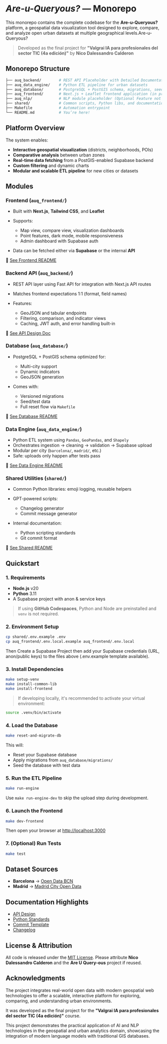 # *Are-u-Queryous?* — Monorepo

This monorepo contains the complete codebase for the **Are-u-Queryous?** platform, a geospatial data visualization tool designed to explore, compare, and analyze open urban datasets at multiple geographical levels.Are-u-Queryous?

> Developed as the final project for **"Valgrai IA para profesionales del sector TIC (4a edición)"** by **Nico Dalessandro Calderon**

## Monorepo Structure

```bash
├── auq_backend/        # REST API Placeholder with Detailed Documentation
├── auq_data_engine/    # Python ETL pipeline for urban datasets 
├── auq_database/       # PostgreSQL + PostGIS schema, migrations, seed data
├── auq_frontend/       # Next.js + Leaflet frontend application (in progress)
├── auq_nlp/            # NLP module placeholder (Optional Feature not yet implemented)
├── shared/             # Common scripts, Python libs, and documentation
├── Makefile            # Automation entrypoint
└── README.md           # You’re here!
````

## Platform Overview

The system enables:

* **Interactive geospatial visualization** (districts, neighborhoods, POIs)
* **Comparative analysis** between urban zones
* **Real-time data fetching** from a PostGIS-enabled Supabase backend
* **Custom filtering** and dynamic charts
* **Modular and scalable ETL pipeline** for new cities or datasets

## Modules

### Frontend (`auq_frontend/`)

* Built with **Next.js**, **Tailwind CSS**, and **Leaflet**
* Supports:

  * Map view, compare view, visualization dashboards
  * Point features, dark mode, mobile responsiveness
  * Admin dashboard with Supabase auth
* Data can be fetched either via **Supabase** or the internal **API**

📖 [See Frontend README](./auq_frontend/README.md)

### Backend API (`auq_backend/`)

* REST API layer using Fast API for integration with Next.js API routes
* Matches frontend expectations 1:1 (format, field names)
* Features:

  * GeoJSON and tabular endpoints
  * Filtering, comparison, and indicator views
  * Caching, JWT auth, and error handling built-in

📖 [See API Design Doc](./auq_backend/api-design.md)

### Database (`auq_database/`)

* PostgreSQL + PostGIS schema optimized for:

  * Multi-city support
  * Dynamic indicators
  * GeoJSON generation
* Comes with:

  * Versioned migrations
  * Seed/test data
  * Full reset flow via `Makefile`

📖 [See Database README](./auq_database/README.md)

### Data Engine (`auq_data_engine/`)

* Python ETL system using `Pandas`, `GeoPandas`, and `Shapely`
* Orchestrates ingestion → cleaning → validation → Supabase upload
* Modular per city (`barcelona/`, `madrid/`, etc.)
* Safe: uploads only happen after tests pass

📖 [See Data Engine README](./auq_data_engine/README.md)

### Shared Utilities (`shared/`)

* Common Python libraries: emoji logging, reusable helpers
* GPT-powered scripts:

  * Changelog generator
  * Commit message generator
* Internal documentation:

  * Python scripting standards
  * Git commit format

📖  [See Shared README](./shared/README.md)

## Quickstart

### 1. Requirements

* **Node.js** v20
* **Python** 3.11
* A Supabase project with anon & service keys

> If using **GitHub Codespaces**, Python and Node are preinstalled and `venv` is not required.

### 2. Environment Setup

```bash
cp shared/.env.example .env
cp auq_frontend/.env.local.example auq_frontend/.env.local
```

Then Create a Supabase Project then add your Supabase credentials (URL, anon/public keys) to the files above (.env.example template available).

### 3. Install Dependencies

```bash
make setup-venv
make install-common-lib
make install-frontend
```

> If developing locally, it's recommended to activate your virtual environment:

```bash
source .venv/bin/activate
```

### 4. Load the Database

```bash
make reset-and-migrate-db
```

This will:

* Reset your Supabase database
* Apply migrations from `auq_database/migrations/`
* Seed the database with test data

### 5. Run the ETL Pipeline

```bash
make run-engine
```

Use `make run-engine-dev` to skip the upload step during development.

### 6. Launch the Frontend

```bash
make dev-frontend
```

Then open your browser at [http://localhost:3000](http://localhost:3000)

### 7. (Optional) Run Tests

```bash
make test
```

## Dataset Sources

* **Barcelona** → [Open Data BCN](https://opendata-ajuntament.barcelona.cat/)
* **Madrid** → [Madrid City Open Data](https://datos.madrid.es/portal/site/egob)

## Documentation Highlights

* [API Design](./auq_backend/api-design.md)
* [Python Standards](./shared/docs/python_scripts_guidelines.md)
* [Commit Template](./shared/docs/commit_template.md)
* [Changelog](./CHANGELOG.md)

## License & Attribution

All code is released under the [MIT License](./LICENSE).
Please attribute **Nico Dalessandro Calderon** and the **Are U Query-ous** project if reused.

## Acknowledgments

The project integrates real-world open data with modern geospatial web technologies to offer a scalable, interactive platform for exploring, comparing, and understanding urban environments.

It was developed as the final project for the **"Valgrai IA para profesionales del sector TIC (4a edición)"** course.

This project demonstrates the practical application of AI and NLP technologies in the geospatial and urban analytics domain, showcasing the integration of modern language models with traditional GIS databases.
